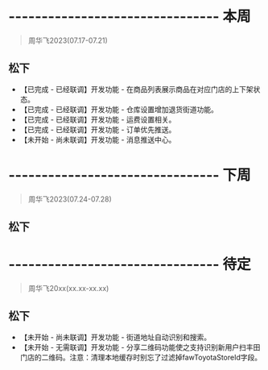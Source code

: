 # -------------------------------- 本周
> 周华飞2023(07.17-07.21)
## 松下
* 【已完成 - 已经联调】开发功能 - 在商品列表展示商品在对应门店的上下架状态。
* 【已完成 - 已经联调】开发功能 - 仓库设置增加退货街道功能。
* 【已完成 - 已经联调】开发功能 - 运费设置相关。
* 【已完成 - 已经联调】开发功能 - 订单优先推送。
* 【未开始 - 尚未联调】开发功能 - 消息推送中心。

# -------------------------------- 下周
> 周华飞2023(07.24-07.28)
## 松下

# -------------------------------- 待定
> 周华飞20xx(xx.xx-xx.xx)
## 松下
* 【未开始 - 尚未联调】开发功能 - 街道地址自动识别和搜索。
* 【未开始 - 无需联调】开发功能 - 分享二维码功能使之支持识别新用户扫丰田门店的二维码。注意：清理本地缓存时别忘了过滤掉fawToyotaStoreId字段。
